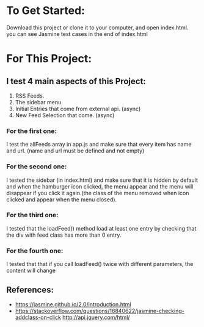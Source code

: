 # To Get Started:
Download this project or clone it to your computer, and open index.html. you can see Jasmine test cases in the end of index.html


# For This Project:
## I test 4 main aspects of this Project:
1. RSS Feeds.
2. The sidebar menu.
3. Initial Entries that come from external api. (async)
4.  New Feed Selection that come. (async)

### For the first one:
I test the allFeeds array in app.js and make sure that every item has name and url. (name and url must be defined and not empty)

### For the second one:
I tested the sidebar (in index.html) and make sure that it is hidden by default and when the hamburger icon clicked, the menu appear and the menu will disappear if you click it again.(the class of the menu removed when icon clicked and appear when the menu closed).

### For the third one:
I tested that the loadFeed() method load at least one entry by checking that the div with feed class has more than 0 entry.

### For the fourth one:
I tested that that if you call loadFeed() twice with different parameters, the content will change  

## References:
- https://jasmine.github.io/2.0/introduction.html
- https://stackoverflow.com/questions/16840622/jasmine-checking-addclass-on-click
http://api.jquery.com/html/
